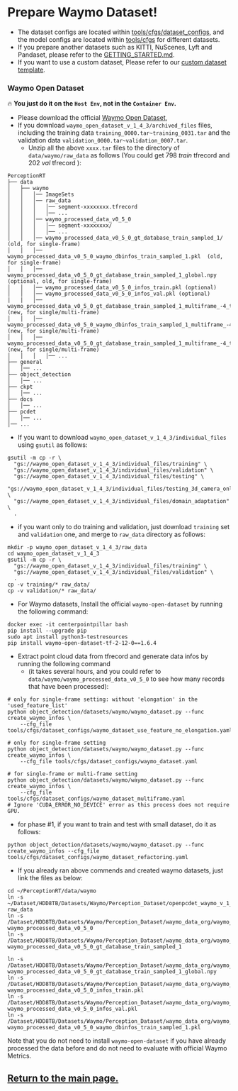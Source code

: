 

# Prepare Waymo Dataset!
- The dataset configs are located within [tools/cfgs/dataset_configs](../tools/cfgs/dataset_configs), and the model configs are located within [tools/cfgs](../tools/cfgs) for different datasets.
- If you prepare another datasets such as KITTI, NuScenes, Lyft and Pandaset, please refer to the [GETTING_STARTED.md](../docs/GETTING_STARTED.md).
- If you want to use a custom dataset, Please refer to our [custom dataset template](CUSTOM_DATASET_TUTORIAL.md).

### Waymo Open Dataset
🔥 **You just do it on the `Host Env`, not in the `Container Env`.**
- Please download the official [Waymo Open Dataset](https://waymo.com/open/download/),
- If you download `waymo_open_dataset_v_1_4_3/archived_files` files, including the training data `training_0000.tar~training_0031.tar` and the validation data `validation_0000.tar~validation_0007.tar`.
  - Unzip all the above `xxxx.tar` files to the directory of `data/waymo/raw_data` as follows (You could get 798 *train* tfrecord and 202 *val* tfrecord ):

```
PerceptionRT
├── data
│   ├── waymo
│   │   │── ImageSets
│   │   │── raw_data
│   │   │   │── segment-xxxxxxxx.tfrecord
│   │   │   │── ...
│   │   │── waymo_processed_data_v0_5_0
│   │   │   │── segment-xxxxxxxx/
│   │   │   │── ...
│   │   │── waymo_processed_data_v0_5_0_gt_database_train_sampled_1/  (old, for single-frame)
│   │   │── waymo_processed_data_v0_5_0_waymo_dbinfos_train_sampled_1.pkl  (old, for single-frame)
│   │   │── waymo_processed_data_v0_5_0_gt_database_train_sampled_1_global.npy (optional, old, for single-frame)
│   │   │── waymo_processed_data_v0_5_0_infos_train.pkl (optional)
│   │   │── waymo_processed_data_v0_5_0_infos_val.pkl (optional)
|   |   │── waymo_processed_data_v0_5_0_gt_database_train_sampled_1_multiframe_-4_to_0 (new, for single/multi-frame)
│   │   │── waymo_processed_data_v0_5_0_waymo_dbinfos_train_sampled_1_multiframe_-4_to_0.pkl (new, for single/multi-frame)
│   │   │── waymo_processed_data_v0_5_0_gt_database_train_sampled_1_multiframe_-4_to_0_global.np  (new, for single/multi-frame)
│   │   │   │── ...
├── general
│   │── ...
├── object_detection
│   │── ...
├── ckpt
│   │── ...
├── docs
│   │── ...
├── pcdet
│   │── ...
│── ...
```

* If you want to download `waymo_open_dataset_v_1_4_3/individual_files` using `gsutil` as follows:
```shell
gsutil -m cp -r \
  "gs://waymo_open_dataset_v_1_4_3/individual_files/training" \
  "gs://waymo_open_dataset_v_1_4_3/individual_files/validation" \
  "gs://waymo_open_dataset_v_1_4_3/individual_files/testing" \
  "gs://waymo_open_dataset_v_1_4_3/individual_files/testing_3d_camera_only_detection" \
  "gs://waymo_open_dataset_v_1_4_3/individual_files/domain_adaptation" \
  .
```

- if you want only to do training and validation, just download `training` set and `validation` one, and merge to `raw_data` directory as follows: 
```shell
mkdir -p waymo_open_dataset_v_1_4_3/raw_data
cd waymo_open_dataset_v_1_4_3
gsutil -m cp -r \
  "gs://waymo_open_dataset_v_1_4_3/individual_files/training" \
  "gs://waymo_open_dataset_v_1_4_3/individual_files/validation" \
  .
cp -v training/* raw_data/
cp -v validation/* raw_data/
```

- For Waymo datasets, Install the official `waymo-open-dataset` by running the following command:
``` shell
docker exec -it centerpointpillar bash
pip install --upgrade pip
sudo apt install python3-testresources
pip install waymo-open-dataset-tf-2-12-0==1.6.4
```

- Extract point cloud data from tfrecord and generate data infos by running the following command
  - (it takes several hours, and you could refer to `data/waymo/waymo_processed_data_v0_5_0` to see how many records that have been processed):
``` shell
# only for single-frame setting: without 'elongation' in the 'used_feature_list'
python object_detection/datasets/waymo/waymo_dataset.py --func create_waymo_infos \
    --cfg_file tools/cfgs/dataset_configs/waymo_dataset_use_feature_no_elongation.yaml
    
# only for single-frame setting
python object_detection/datasets/waymo/waymo_dataset.py --func create_waymo_infos \
    --cfg_file tools/cfgs/dataset_configs/waymo_dataset.yaml

# for single-frame or multi-frame setting
python object_detection/datasets/waymo/waymo_dataset.py --func create_waymo_infos \
    --cfg_file tools/cfgs/dataset_configs/waymo_dataset_multiframe.yaml
# Ignore 'CUDA_ERROR_NO_DEVICE' error as this process does not require GPU.
```
  - for phase #1, if you want to train and test with small dataset, do it as follows:
```shell
python object_detection/datasets/waymo/waymo_dataset.py --func create_waymo_infos --cfg_file tools/cfgs/dataset_configs/waymo_dataset_refactoring.yaml
```

- If you already ran above commends and created waymo datasets, just link the files as below:
```shell
cd ~/PerceptionRT/data/waymo
ln -s ~/Dataset/HDD8TB/Datasets/Waymo/Perception_Dataset/openpcdet_waymo_v_1_3_1_trainval/refactoring_raw_data raw_data
ln -s /Dataset/HDD8TB/Datasets/Waymo/Perception_Dataset/waymo_data_org/waymo_processed_data_v0_5_0 waymo_processed_data_v0_5_0
ln -s /Dataset/HDD8TB/Datasets/Waymo/Perception_Dataset/waymo_data_org/waymo_processed_data_v0_5_0_gt_database_train_sampled_1 waymo_processed_data_v0_5_0_gt_database_train_sampled_1

ln -s /Dataset/HDD8TB/Datasets/Waymo/Perception_Dataset/waymo_data_org/waymo_processed_data_v0_5_0_gt_database_train_sampled_1_global.npy waymo_processed_data_v0_5_0_gt_database_train_sampled_1_global.npy
ln -s /Dataset/HDD8TB/Datasets/Waymo/Perception_Dataset/waymo_data_org/waymo_processed_data_v0_5_0_infos_train.pkl waymo_processed_data_v0_5_0_infos_train.pkl
ln -s /Dataset/HDD8TB/Datasets/Waymo/Perception_Dataset/waymo_data_org/waymo_processed_data_v0_5_0_infos_val.pkl waymo_processed_data_v0_5_0_infos_val.pkl
ln -s /Dataset/HDD8TB/Datasets/Waymo/Perception_Dataset/waymo_data_org/waymo_processed_data_v0_5_0_waymo_dbinfos_train_sampled_1.pkl waymo_processed_data_v0_5_0_waymo_dbinfos_train_sampled_1.pkl
```
Note that you do not need to install `waymo-open-dataset` if you have already processed the data before and do not need to evaluate with official Waymo Metrics.

## [Return to the main page.](../README.md)






